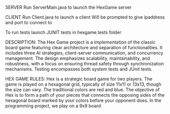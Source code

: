 SERVER
Run ServerMain.java to launch the HexGame server

CLIENT
Run Client.java to launch a client
Will be prompted to give ipaddress and port to connect to


To run tests launch JUNIT tests in hexgame.tests folder

DESCRIPTION:
The Hex Game project is a implementation of the classic board game featuring clear architecture and separation of functionalities. It includes three AI strategies, client-server communication, and concurrency management. The design emphasizes scalability, maintainability, and robustness, with a focus on ensuring thread safety through synchronization mechanisms. Testing encompasses both system tests and JUnit tests.

HEX GAME RULES:
Hex is a strategic board game for two players. The game is played on a hexagonal grid, typically
of size 11x11 or 13x13, though the size can vary. The traditional colors are red and blue.
The objective of Hex is to form a path of your pieces that connects the opposing sides of the
hexagonal board marked by your colors before your opponent does. In the programming project,
we play on a 9x9 board